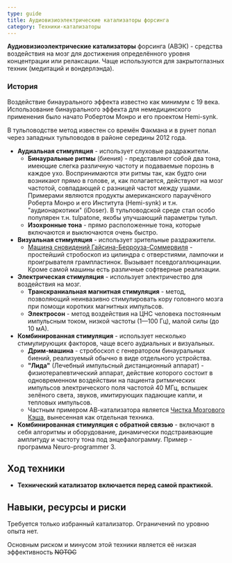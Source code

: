 ```yaml
---
type: guide
title: Аудиовизиоэлектрические катализаторы форсинга
category: Техники-катализаторы
---
```



**Аудиовизиоэлектрические катализаторы** форсинга (АВЭК) - средства воздействия на мозг для достижения определённого уровня концентрации или релаксации. Чаще используются для закрытоглазных техник (медитаций и вондерлэнда).

### История
Воздействие бинаурального эффекта известно как минимум с 19 века. Использование бинаурального эффекта для немедицинского применения было начато Робертом Монро и его проектом Hemi-synk.
 
В тульповодстве метод известен со времён Факмана и в рунет попал через западных тульповодов в районе середины 2012 года.

  * **Аудиальная стимуляция** - использует слуховые раздражители.
    * **Бинауральные ритмы** (биения) - представляют собой два тона, имеющие слегка различную частоту и подаваемые порознь в каждое ухо. Воспринимаются эти ритмы так, как будто они возникают прямо в голове, и, как полагается, действуют на мозг частотой, совпадающей с разницей частот между ушами.
 Примерами являются продукты американского параучёного Роберта Монро и его Института (Hemi-synk) и т.н. "аудионаркотики" (iDoser). В тульповодской среде стал особо популярен т.н. tulpatone, якобы улучшающий параметры тульп.
    * **Изохронные тона** - прямо расположенные тона, которые включаются и выключаются очень быстро.
  * **Визуальная стимуляция** - использует зрительные раздражители.
    * [Машина сновидений Гайсина-Берроуза-Соммервиля](https://ru.wikipedia.org/wiki/%D0%9C%D0%B0%D1%88%D0%B8%D0%BD%D0%B0_%D1%81%D0%BD%D0%BE%D0%B2%D0%B8%D0%B4%D0%B5%D0%BD%D0%B8%D0%B9) - простейший стробоскоп из цилиндра с отверстиями, лампочки и проигрывателя грампластинок. Вызывает псевдогаллюцинации.
 Кроме самой машины есть различные софтверные реализации. 
  * **Электрическая стимуляция** - использует электричество для воздействия на мозг.
    * **Транскраниальная магнитная стимуляция** -  метод, позволяющий неинвазивно стимулировать кору головного мозга при помощи коротких магнитных импульсов.
    * **Электросон** - метод воздействия на ЦНС человека постоянным импульсным током, низкой частоты (1—100 Гц), малой силы (до 10 мА).
  * **Комбинированная стимуляция** - использует несколько стимулирующих факторов, чаще всего аудиальных и визуальных.
    * **Дрим-машина** - стробоскоп с генератором бинауральных биений, реализуемый обычно в виде отдельного устройства. 
    * **"Лида"** (Лечебный импульсный дистанционный аппарат) - физиотерапевтический аппарат, действие которого состоит в одновременном воздействии на пациента ритмических импульсов электрического поля частотой 40 МГц, вспышек зелёного света, звуков, имитирующих падающие капли, и тепловых импульсов.
    * Частным примером АВ-катализатора является [Чистка Мозгового Кэша](/theory_methods_кэш), вынесенная как отдельная техника.
  * **Комбинированная стимуляция c обратной связью** - включают в себя алгоритмы и оборудование, динамически подстраивающие амплитуду и частоту тона под энцефалограмму.
 Пример - программа Neuro-programmer 3. 
## Ход техники
  - **Технический катализатор включается перед самой практикой.**
## Навыки, ресурсы и риски
Требуется только избранный катализатор. Ограничений по уровню опыта нет.

Основным риском и минусом этой техники является её низкая эффективность
~~NOTOC~~

